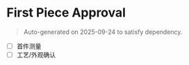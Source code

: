 # First Piece Approval

> Auto-generated on 2025-09-24 to satisfy dependency.

- [ ] 首件测量
- [ ] 工艺/外观确认

